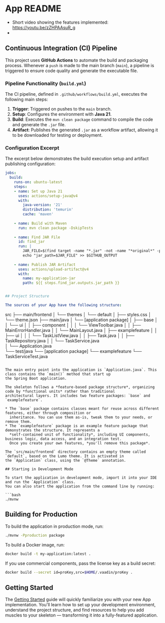 # App README

- Short video showing the features implemented: https://youtu.be/zZHPAAsuR_g
- 
## Continuous Integration (CI) Pipeline

This project uses **GitHub Actions** to automate the build and packaging process. Whenever a `push` is made to the main branch (`main`), a pipeline is triggered to ensure code quality and generate the executable file.

### Pipeline Functionality (`build.yml`)

The CI pipeline, defined in `.github/workflows/build.yml`, executes the following main steps:

1.  **Trigger**: Triggered on pushes to the `main` branch.
2.  **Setup**: Configures the environment with **Java 21**.
3.  **Build**: Executes the `mvn clean package` command to compile the code and generate the `.jar` file.
4.  **Artifact**: Publishes the generated `.jar` as a workflow artifact, allowing it to be downloaded for testing or deployment.

### Configuration Excerpt

The excerpt below demonstrates the build execution setup and artifact publishing configuration:

```yaml
jobs:
  build:
    runs-on: ubuntu-latest
    steps:
    - name: Set up Java 21
      uses: actions/setup-java@v4
      with:
        java-version: '21'
        distribution: 'temurin'
        cache: 'maven'
        
    - name: Build with Maven
      run: mvn clean package -DskipTests 
      
    - name: Find JAR File
      id: find_jar
      run: |
        JAR_FILE=$(find target -name "*.jar" -not -name "*original*" -print -quit)
        echo "jar_path=$JAR_FILE" >> $GITHUB_OUTPUT
        
    - name: Publish JAR Artifact
      uses: actions/upload-artifact@v4
      with:
        name: my-application-jar
        path: ${{ steps.find_jar.outputs.jar_path }}


## Project Structure

The sources of your App have the following structure:

```
src
├── main/frontend
│   └── themes
│       └── default
│           ├── styles.css
│           └── theme.json
├── main/java
│   └── [application package]
│       ├── base
│       │   └── ui
│       │       ├── component
│       │       │   └── ViewToolbar.java
│       │       ├── MainErrorHandler.java
│       │       └── MainLayout.java
│       ├── examplefeature
│       │   ├── ui
│       │   │   └── TaskListView.java
│       │   ├── Task.java
│       │   ├── TaskRepository.java
│       │   └── TaskService.java                
│       └── Application.java       
└── test/java
    └── [application package]
        └── examplefeature
           └── TaskServiceTest.java                 
```

The main entry point into the application is `Application.java`. This class contains the `main()` method that start up 
the Spring Boot application.

The skeleton follows a *feature-based package structure*, organizing code by *functional units* rather than traditional 
architectural layers. It includes two feature packages: `base` and `examplefeature`.

* The `base` package contains classes meant for reuse across different features, either through composition or 
  inheritance. You can use them as-is, tweak them to your needs, or remove them.
* The `examplefeature` package is an example feature package that demonstrates the structure. It represents a 
  *self-contained unit of functionality*, including UI components, business logic, data access, and an integration test.
  Once you create your own features, *you'll remove this package*.

The `src/main/frontend` directory contains an empty theme called `default`, based on the Lumo theme. It is activated in
the `Application` class, using the `@Theme` annotation.

## Starting in Development Mode

To start the application in development mode, import it into your IDE and run the `Application` class. 
You can also start the application from the command line by running: 

```bash
./mvnw
```

## Building for Production

To build the application in production mode, run:

```bash
./mvnw -Pproduction package
```

To build a Docker image, run:

```bash
docker build -t my-application:latest .
```

If you use commercial components, pass the license key as a build secret:

```bash
docker build --secret id=proKey,src=$HOME/.vaadin/proKey .
```

## Getting Started

The [Getting Started](https://vaadin.com/docs/latest/getting-started) guide will quickly familiarize you with your new
App implementation. You'll learn how to set up your development environment, understand the project 
structure, and find resources to help you add muscles to your skeleton — transforming it into a fully-featured 
application.
